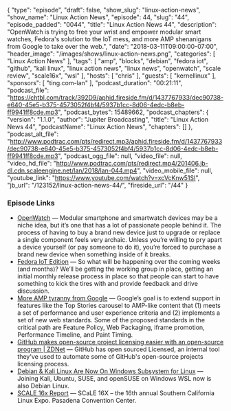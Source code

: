 {
  "type": "episode",
  "draft": false,
  "show_slug": "linux-action-news",
  "show_name": "Linux Action News",
  "episode": 44,
  "slug": "44",
  "episode_padded": "0044",
  "title": "Linux Action News 44",
  "description": "OpenWatch is trying to free your wrist and empower modular smart watches, Fedora's solution to the IoT mess, and more AMP shenanigans from Google to take over the web.",
  "date": "2018-03-11T09:00:00-07:00",
  "header_image": "/images/shows/linux-action-news.png",
  "categories": [
    "Linux Action News"
  ],
  "tags": [
    "amp",
    "blocks",
    "debian",
    "fedora iot",
    "github",
    "kali linux",
    "linux action news",
    "linux news",
    "openwatch",
    "scale review",
    "scale16x",
    "wsl"
  ],
  "hosts": [
    "chris"
  ],
  "guests": [
    "kernellinux"
  ],
  "sponsors": [
    "ting.com-lan"
  ],
  "podcast_duration": "00:21:11",
  "podcast_file": "https://chtbl.com/track/392D9/aphid.fireside.fm/d/1437767933/dec90738-e640-45e5-b375-4573052f4bf4/5937b1cc-8d06-4edc-b8eb-ff9941ff8cde.mp3",
  "podcast_bytes": 15489662,
  "podcast_chapters": {
    "version": "1.1.0",
    "author": "Jupiter Broadcasting",
    "title": "Linux Action News 44",
    "podcastName": "Linux Action News",
    "chapters": []
  },
  "podcast_alt_file": "http://www.podtrac.com/pts/redirect.mp3/aphid.fireside.fm/d/1437767933/dec90738-e640-45e5-b375-4573052f4bf4/5937b1cc-8d06-4edc-b8eb-ff9941ff8cde.mp3",
  "podcast_ogg_file": null,
  "video_file": null,
  "video_hd_file": "http://www.podtrac.com/pts/redirect.mp4/201406.jb-dl.cdn.scaleengine.net/lan/2018/lan-044.mp4",
  "video_mobile_file": null,
  "youtube_link": "https://www.youtube.com/watch?v=xcVcKnw51SI",
  "jb_url": "/123152/linux-action-news-44/",
  "fireside_url": "/44"
}


### Episode Links

  * [OpenWatch](https://www.xda-developers.com/blocks-project-openwatch-android/ "OpenWatch") — Modular smartphone and smartwatch devices may be a niche idea, but it’s one that has a lot of passionate people behind it. The process of having to buy a brand new device just to upgrade or replace a single component feels very archaic. Unless you’re willing to pry apart a device yourself (or pay someone to do it), you’re forced to purchase a brand new device when something inside of it breaks.
  * [Fedora IoT Edition](https://nullr0ute.com/2018/03/fedora-iot-edition-is-go/ "Fedora IoT Edition") — So what will be happening over the coming weeks (and months)? We’ll be getting the working group in place, getting an initial monthly release process in place so that people can start to have something to kick the tires with and provide feedback and drive discussion. 
  * [More AMP tyranny from Google](https://www.theverge.com/2018/3/8/17095078/google-amp-accelerated-mobile-page-announcement-standard-web-packaging-urls "More AMP tyranny from Google") — Google’s goal is to extend support in features like the Top Stories carousel to AMP-like content that (1) meets a set of performance and user experience criteria and (2) implements a set of new web standards. Some of the proposed standards in the critical path are Feature Policy, Web Packaging, iframe promotion, Performance Timeline, and Paint Timing.
  * [​GitHub makes open-source project licensing easier with an open-source program | ZDNet](http://www.zdnet.com/article/github-makes-open-source-project-licensing-easier-with-an-open-source-program/ "​GitHub makes open-source project licensing easier with an open-source program | ZDNet") — GitHub has open sourced Licensed, an internal tool they've used to automate some of GitHub's open-source projects licensing process.
  * [Debian & Kali Linux Are Now On Windows Subsystem for Linux](https://www.phoronix.com/scan.php?page=news_item&px=Debian-Kali-On-Windows-WSL "Debian & Kali Linux Are Now On Windows Subsystem for Linux") — Joining Kali, Ubuntu, SUSE, and openSUSE on Windows WSL now is also Debian Linux. 
  * [SCALE 16x Report](https://www.socallinuxexpo.org/scale/16x "SCALE 16x Report") — SCaLE 16X – the 16th annual Southern California Linux Expo. Pasadena Convention Center.


